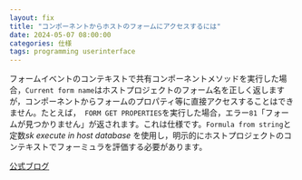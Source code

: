 ```yaml
---
layout: fix
title: "コンポーネントからホストのフォームにアクセスするには"
date: 2024-05-07 08:00:00
categories: 仕様
tags: programming userinterface
---
```


フォームイベントのコンテキストで共有コンポーネントメソッドを実行した場合，`Current form name`はホストプロジェクトのフォーム名を正しく返しますが，コンポーネントからフォームのプロパティ等に直接アクセスすることはできません。たとえば，` FORM GET PROPERTIES`を実行した場合，エラー`81`「フォームが見つかりません」が返されます。これは仕様です。`Formula from string`と定数*sk execute in host database* を使用し，明示的にホストプロジェクトのコンテキストでフォーミュラを評価する必要があります。

<i class="fa fa-external-link" aria-hidden="true"></i> [公式ブログ](https://blog.4d.com/ja/new-option-for-formulas-from-string/)